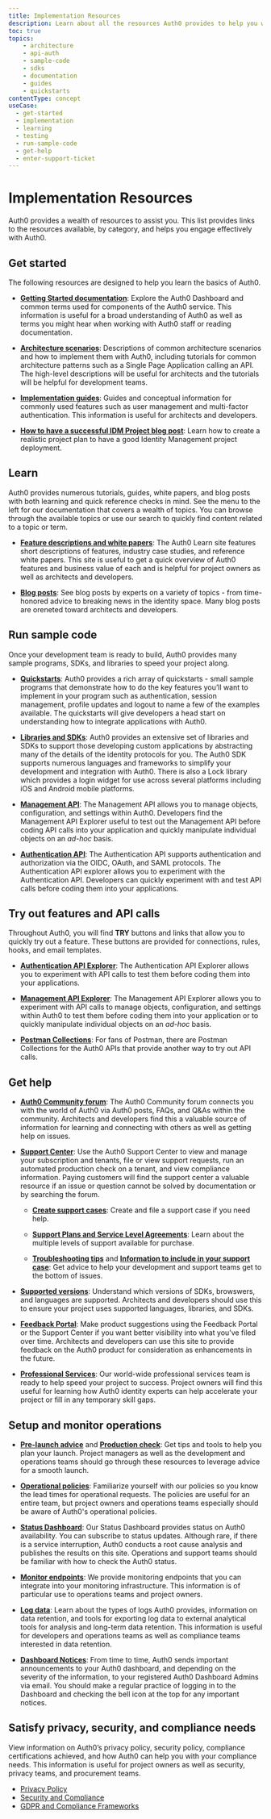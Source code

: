 ```yaml
---
title: Implementation Resources
description: Learn about all the resources Auth0 provides to help you with your Auth0 implementation.
toc: true
topics:
    - architecture
    - api-auth
    - sample-code
    - sdks
    - documentation
    - guides
    - quickstarts
contentType: concept
useCase:
  - get-started
  - implementation
  - learning
  - testing
  - run-sample-code
  - get-help
  - enter-support-ticket
---
```

# Implementation Resources

Auth0 provides a wealth of resources to assist you. This list provides links to the resources available, by category, and helps you engage effectively with Auth0.  

## Get started

The following resources are designed to help you learn the basics of Auth0.

* [**Getting Started documentation**](/getting-started): Explore the Auth0 Dashboard and common terms used for components of the Auth0 service. This information is useful for a broad understanding of Auth0 as well as terms you might hear when working with Auth0 staff or reading documentation.

* [**Architecture scenarios**](/architecture-scenarios): Descriptions of common architecture scenarios and how to implement them with Auth0, including tutorials for common architecture patterns such as a Single Page Application calling an API. The high-level descriptions will be useful for architects and the tutorials will be helpful for development teams.

* [**Implementation guides**](/topics/guides): Guides and conceptual information for commonly used features such as user management and multi-factor authentication. This information is useful for architects and developers.

* [**How to have a successful IDM Project blog post**](https://auth0.com/blog/how-to-have-a-successful-idm-project/): Learn how to create a realistic project plan to have a good Identity Management project deployment.

## Learn

Auth0 provides numerous tutorials, guides, white papers, and blog posts with both learning and quick reference checks in mind. See the menu to the left for our documentation that covers a wealth of topics. You can browse through the available topics or use our search to quickly find content related to a topic or term. 

* [**Feature descriptions and white papers**](https://auth0.com/learn/): The Auth0 Learn site features short descriptions of features, industry case studies, and reference white papers. This site is useful to get a quick overview of Auth0 features and business value of each and is helpful for project owners as well as architects and developers.

* [**Blog posts**](https://auth0.com/blog/): See blog posts by experts on a variety of topics - from time-honored advice to breaking news in the identity space. Many blog posts are oreneted toward architects and developers. 

## Run sample code

Once your development team is ready to build, Auth0 provides many sample programs, SDKs, and libraries to speed your project along.

* [**Quickstarts**](/quickstarts): Auth0 provides a rich array of quickstarts - small sample programs that demonstrate how to do the key features you’ll want to implement in your program such as authentication, session management, profile updates and logout to name a few of the examples available. The quickstarts will give developers a head start on understanding how to integrate applications with Auth0.

* [**Libraries and SDKs**](/libraries): Auth0 provides an extensive set of libraries and SDKs to support those developing custom applications by abstracting many of the details of the identity protocols for you. The Auth0 SDK supports numerous languages and frameworks to simplify your development and integration with Auth0. There is also a Lock library which provides a login widget for use across several platforms including iOS and Android mobile platforms.

* [**Management API**](/api/management/v2): The Management API allows you to manage objects, configuration, and settings within Auth0. Developers find the Management API Explorer useful to test out the Management API before coding API calls into your application and quickly manipulate individual objects on an *ad-hoc* basis.

* [**Authentication API**](/api/authentication): The Authentication API supports authentication and authorization via the OIDC, OAuth, and SAML protocols. The Authentication API explorer allows you to experiment with the Authentication API.  Developers can quickly experiment with and test API calls before coding them into your applications.

## Try out features and API calls

Throughout Auth0, you will find **TRY** buttons and links that allow you to quickly try out a feature. These buttons are provided for connections, rules, hooks, and email templates.

* [**Authentication API Explorer**](/api/authentication#introduction): The Authentication API Explorer allows you to experiment with API calls to test them before coding them into your applications. 

* [**Management API Explorer**](/api/management/v2): The Management API Explorer allows you to experiment with API calls to manage objects, configuration, and settings within Auth0 to test them before coding them  into your application or to quickly manipulate individual objects on an *ad-hoc* basis.

* [**Postman Collections**](/api/postman): For fans of Postman, there are Postman Collections for the Auth0 APIs that provide another way to try out API calls.

## Get help

* [**Auth0 Community forum**](https://community.auth0.com/): The Auth0 Community forum connects you with the world of Auth0 via Auth0 posts, FAQs, and Q&As within the community. Architects and developers find this a valuable source of information for learning and connecting with others as well as getting help on issues.

* [**Support Center**](https://support.auth0.com/): Use the Auth0 Support Center to view and manage your subscription and tenants, file or view support requests, run an automated production check on a tenant, and view compliance information. Paying customers will find the support center a valuable resource if an issue or question cannot be solved by documentation or by searching the forum.

  * [**Create support cases**](/support/tickets): Create and file a support case if you need help.
  
  * [**Support Plans and Service Level Agreements**](/support#defect-responses): Learn about the multiple levels of support available for purchase.

  * [**Troubleshooting tips**](/onboarding/enterprise-support#what-to-check-before-logging-an-issue) and [**Information to include in your support case**](/onboarding/enterprise-support#information-to-provide-when-logging-an-issue): Get advice to help your development and support teams get to the bottom of issues.

* [**Supported versions**](/support/matrix): Understand which versions of SDKs, browswers, and languages are supported. Architects and developers should use this to ensure your project uses supported languages, libraries, and SDKs. 

* [**Feedback Portal**](https://auth0.com/feedback): Make product suggestions using the Feedback Portal or the Support Center if you want  better visibility into what you’ve filed over time. Architects and developers can use this site to provide feedback on the Auth0 product for consideration as enhancements in the future.

* [**Professional Services**](/services): Our world-wide professional services team is ready to help speed your project to success. Project owners will find this useful for learning how Auth0 identity experts can help accelerate your project or fill in any temporary skill gaps. 

## Setup and monitor operations

* [**Pre-launch advice**](/pre-deployment) and [**Production check**](/pre-deployment/how-to-run-test): Get tips and tools to help you plan your launch. Project managers as well as the development and operations teams should go through these resources to leverage advice for a smooth launch.  

* [**Operational policies**](/policies): Familiarize yourself with our  policies so you know the lead times for operational requests. The policies are useful for an entire team, but project owners and operations teams especially should be aware of Auth0's operational policies.

* [**Status Dashboard**](/https://status.auth0.com): Our Status Dashboard provides status on Auth0 availability. You can subscribe to status updates. Although rare, if there is a service interruption, Auth0 conducts a root cause analysis and publishes the results on this site. Operations and support teams should be familiar with how to check the Auth0 status.

* [**Monitor endpoints**](/monitoring/how-to-monitor-auth0): We provide monitoring endpoints that you can integrate into your monitoring infrastructure. This information is of particular use to operations teams and project owners.

* [**Log data**](/logs): Learn about the types of logs Auth0 provides,  information on data retention, and tools for exporting log data to external analytical tools for analysis and long-term data retention. This information is useful for developers and operations teams as well as compliance teams interested in data retention.

* [**Dashboard Notices**](/architecture-scenarios/implementation/b2c/b2c-operations#notifications): From time to time, Auth0 sends important announcements to your Auth0 dashboard, and depending on the severity of the information, to your registered Auth0 Dashboard Admins via email. You should make a regular practice of logging in to the Dashboard and checking the bell icon at the top for any important notices.

## Satisfy privacy, security, and compliance needs

View information on Auth0’s privacy policy, security policy, compliance certifications achieved, and how Auth0 can help you with your compliance needs. This information is useful for project owners as well as security, privacy teams, and procurement teams.

* [Privacy Policy](https://auth0.com/privacy)
* [Security and Compliance](https://auth0.com/security/)
* [GDPR and Compliance Frameworks](/compliance)